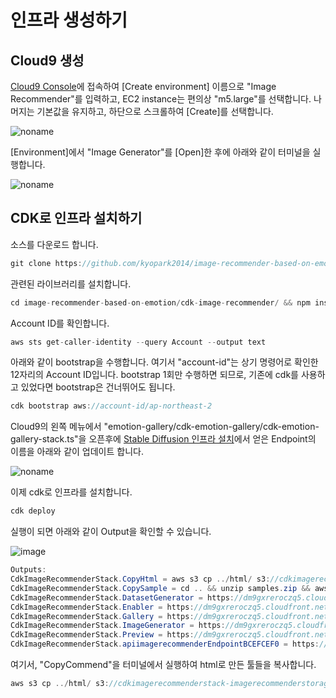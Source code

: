 # 인프라 생성하기

## Cloud9 생성 

[Cloud9 Console](https://ap-northeast-2.console.aws.amazon.com/cloud9control/home?region=ap-northeast-2#/create)에 접속하여 [Create environment] 이름으로 "Image Recommender"를 입력하고, EC2 instance는 편의상 "m5.large"를 선택합니다. 나머지는 기본값을 유지하고, 하단으로 스크롤하여 [Create]를 선택합니다.

![noname](https://user-images.githubusercontent.com/52392004/235278681-5981b545-0cb0-46a8-b2ea-e9c13a2b4ff4.png)

[Environment]에서 "Image Generator"를 [Open]한 후에 아래와 같이 터미널을 실행합니다. 

![noname](https://user-images.githubusercontent.com/52392004/226772282-4964a05a-5b88-4f0a-81bc-2af208c880b1.png)


## CDK로 인프라 설치하기

소스를 다운로드 합니다.

```java
git clone https://github.com/kyopark2014/image-recommender-based-on-emotion
```

관련된 라이브러리를 설치합니다. 

```java
cd image-recommender-based-on-emotion/cdk-image-recommender/ && npm install
```

Account ID를 확인합니다. 

```java
aws sts get-caller-identity --query Account --output text
```

아래와 같이 bootstrap을 수행합니다. 여기서 "account-id"는 상기 명령어로 확인한 12자리의 Account ID입니다. bootstrap 1회만 수행하면 되므로, 기존에 cdk를 사용하고 있었다면 bootstrap은 건너뛰어도 됩니다. 

```java
cdk bootstrap aws://account-id/ap-northeast-2
```

Cloud9의 왼쪽 메뉴에서 "emotion-gallery/cdk-emotion-gallery/cdk-emotion-gallery-stack.ts"을 오픈후에 [Stable Diffusion 인프라 설치](./stable-diffusion-deployment.md)에서 얻은 Endpoint의 이름을 아래와 같이 업데이트 합니다.

![noname](https://user-images.githubusercontent.com/52392004/235279107-3ef4ea2e-6e6d-4994-9b29-6bb6ad200157.png)

이제 cdk로 인프라를 설치합니다. 

```java
cdk deploy
```

실행이 되면 아래와 같이 Output을 확인할 수 있습니다.

![image](https://github.com/kyopark2014/image-recommender-based-on-emotion/assets/52392004/52d71f41-7440-4261-9183-bdbba1e32a6a)

```java
Outputs:
CdkImageRecommenderStack.CopyHtml = aws s3 cp ../html/ s3://cdkimagerecommenderstack-imagerecommenderstorageb-1uqyuav3i92to/ --recursive
CdkImageRecommenderStack.CopySample = cd .. && unzip samples.zip && aws s3 cp ./samples/ s3://cdkimagerecommenderstack-imagerecommenderstorageb-1uqyuav3i92to/ --recursive
CdkImageRecommenderStack.DatasetGenerator = https://dm9gxreroczq5.cloudfront.net/datasetGenerator.html
CdkImageRecommenderStack.Enabler = https://dm9gxreroczq5.cloudfront.net/enabler.html
CdkImageRecommenderStack.Gallery = https://dm9gxreroczq5.cloudfront.net/gallery.html
CdkImageRecommenderStack.ImageGenerator = https://dm9gxreroczq5.cloudfront.net/imgGenerator.html
CdkImageRecommenderStack.Preview = https://dm9gxreroczq5.cloudfront.net/preview.html
CdkImageRecommenderStack.apiimagerecommenderEndpointBCEFCEF0 = https://pr3g5pcf43.execute-api.ap-northeast-2.amazonaws.com/dev/
```

여기서, "CopyCommend"을 터미널에서 실행하여 html로 만든 툴들을 복사합니다.

```java
aws s3 cp ../html/ s3://cdkimagerecommenderstack-imagerecommenderstorageb-1uqyuav3i92to/ --recursive
```


